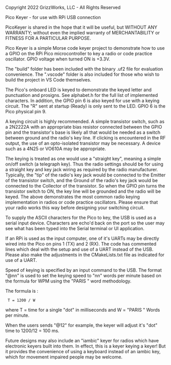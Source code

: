 Copyright 2022 GrizzWorks, LLC - All Rights Reserved

Pico Keyer - for use with RPi USB connection

PicoKeyer is shared in the hope that it will be useful,
but WITHOUT ANY WARRANTY; without even the implied warranty of
MERCHANTABILITY or FITNESS FOR A PARTICULAR PURPOSE.

Pico Keyer is a simple Morse code keyer project to demonstrate
how to use a GPIO on the RPi Pico microcontroller to key a radio 
or code practice oscillator.  GPIO voltage when turned ON is +3.3V.

The "build" folder has been included with the binary .uf2 file
for evaluation convenience.  The ".vscode" folder is also 
included for those who wish to build the project in VS Code
themselves.

The Pico's onboard LED is keyed to demonstrate the keyed letter 
and punctuation and prosigns.  See alphabet.h for the full list 
of implemented characters.  In addition, the GPIO pin 6 is also 
keyed for use with a keying circuit.  The "R" sent at startup 
(Ready) is only sent to the LED.  GPIO 6 is the Pico physical pin 9.

A keying circuit is highly recommended.  A simple transistor switch,
such as a 2N2222A with an appropriate bias resistor connected
between the GPIO pin and the transistor's base is likely all that
would be needed as a switch between ground and the radio's key 
line.  If clicking is encountered in the RF output, the use of 
an opto-isolated transistor may be necessary.  A device such as 
a 4N25 or VO610A may be appropriate.

The keying is treated as one would use a "straight key", meaning
a simple on/off switch (a telegraph key).  Thus the radio settings
should be for using a straight key and key jack wiring as
required by the radio manufacturer.  Typically, the "tip" of the 
radio's key jack would be connected to the Emitter of the transistor 
switch, and the Ground of the radio's key jack would be connected 
to the Collector of the transistor.  So when the GPIO pin turns
the transistor switch to ON, the key line will be grounded and
the radio will be keyed.  The above demonstrates the most common
radio keying implementation in radios or code practice oscillators.
Please ensure that your radio works this way before designing
your switching circuit.

To supply the ASCII characters for the Pico to key, the USB is
used as a serial input device.  Characters are echo'd back on the
port so the user may see what has been typed into the Serial
terminal or UI application.

If an RPi is used as the input computer, one of it's UARTs may
be directly wired into the Pico on pins 1 (TX) and 2 (RX). The
code has commented lines which deal with the setup and use of
a UART instead of the USB.  Please also make the adjustments in
the CMakeLists.txt file as indicated for use of a UART.

Speed of keying is specified by an input command to the USB.
The format "@nn" is used to set the keying speed to "nn" words
per minute based on the formula for WPM using the "PARIS " word
methodology.  

The formula is :  

     T = 1200 / W

where T = time for a single "dot" in milliseconds and W = "PARIS " 
Words per minute.

When the users sends "@12" for example, the keyer will adjust it's
"dot" time to 1200/12 = 100 ms.

Future designs may also include an "iambic" keyer for radios 
which have electronic keyers built into them.  In effect, this 
is a keyer keying a keyer!  But it provides the convenience of 
using a keyboard instead of an iambic key, which for movement 
impaired people may be welcome.